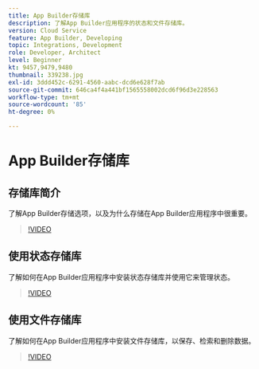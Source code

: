 ```yaml
---
title: App Builder存储库
description: 了解App Builder应用程序的状态和文件存储库。
version: Cloud Service
feature: App Builder, Developing
topic: Integrations, Development
role: Developer, Architect
level: Beginner
kt: 9457,9479,9480
thumbnail: 339238.jpg
exl-id: 3ddd452c-6291-4560-aabc-dcd6e628f7ab
source-git-commit: 646ca4f4a441bf1565558002dcd6f96d3e228563
workflow-type: tm+mt
source-wordcount: '85'
ht-degree: 0%

---
```


# App Builder存储库

## 存储库简介

了解App Builder存储选项，以及为什么存储在App Builder应用程序中很重要。

>[!VIDEO](https://video.tv.adobe.com/v/339238/?quality=12&learn=on)

## 使用状态存储库

了解如何在App Builder应用程序中安装状态存储库并使用它来管理状态。

>[!VIDEO](https://video.tv.adobe.com/v/339240/?quality=12&learn=on)

## 使用文件存储库

了解如何在App Builder应用程序中安装文件存储库，以保存、检索和删除数据。

>[!VIDEO](https://video.tv.adobe.com/v/339239/?quality=12&learn=on)
